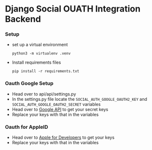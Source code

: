 # Django Social OUATH Integration Backend

### Setup

- set up a virtual environment
    ```
    python3 -m virtualenv .venv
    ```
- Install requirements files
    ```
    pip install -r requirements.txt
    ```


### Oauth Google Setup

- Head over to api/api/settings.py
- In the settings.py file locate the ```SOCIAL_AUTH_GOOGLE_OAUTH2_KEY``` and ```SOCIAL_AUTH_GOOGLE_OAUTH2_SECRET``` variables
- Head over to [Google API](https://console.cloud.google.com) to get your secret keys
- Replace your keys with that in the variables


### Oauth for AppleID

- Head over to [Apple for Developers](https://developer.apple.com) to get your keys
- Replace your keys with that in the variables
